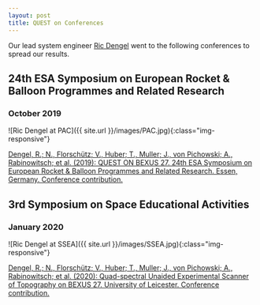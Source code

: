 ```yaml
---
layout: post
title: QUEST on Conferences
---
```


Our lead system engineer [Ric Dengel](https://www.linkedin.com/in/ric-dengel/) went to the following conferences to spread our results.

## 24th ESA Symposium on European Rocket & Balloon Programmes and Related Research

### October 2019

![Ric Dengel at PAC]({{ site.url }}/images/PAC.jpg){:class="img-responsive"}

[Dengel, R.; N., Florschütz; V., Huber; T., Muller; J., von Pichowski; A., Rabinowitsch; et al. (2019): QUEST ON BEXUS 27. 24th ESA Symposium on European Rocket & Balloon Programmes and Related Research. Essen, Germany. Conference contribution.](https://www.researchgate.net/publication/337784585_QUEST_ON_BEXUS_27)

## 3rd Symposium on Space Educational Activities

### January 2020

![Ric Dengel at SSEA]({{ site.url }}/images/SSEA.jpg){:class="img-responsive"}

[Dengel, R.; N., Florschütz; V., Huber; T., Muller; J., von Pichowski; A., Rabinowitsch; et al. (2020): Quad-spectral Unaided Experimental Scanner of Topography on BEXUS 27. University of Leicester. Conference contribution.](https://hdl.handle.net/2381/12609308.v1)
